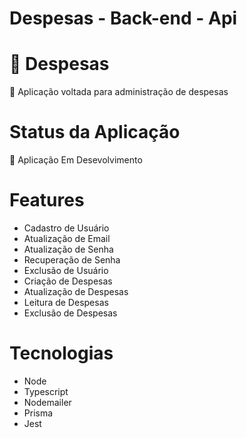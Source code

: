 # Despesas - Back-end - Api

# 🔗 Despesas
<p>🚀  Aplicação voltada para administração de despesas</p>

# Status da Aplicação
<p>🚧 Aplicação Em Desevolvimento</p>

# Features
- Cadastro de Usuário
- Atualização de Email
- Atualização de Senha
- Recuperação de Senha
- Exclusão de Usuário
- Criação de Despesas
- Atualização de Despesas
- Leitura de Despesas
- Exclusão de Despesas

# Tecnologias
- Node
- Typescript
- Nodemailer
- Prisma
- Jest